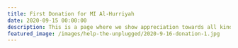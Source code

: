 ```yaml
---
title: First Donation for MI Al-Hurriyah
date: 2020-09-15 00:00:00
description: This is a page where we show appreciation towards all kind donors. We could not have made this possible with you. Thank you.
featured_image: /images/help-the-unplugged/2020-9-16-donation-1.jpg
---
```

